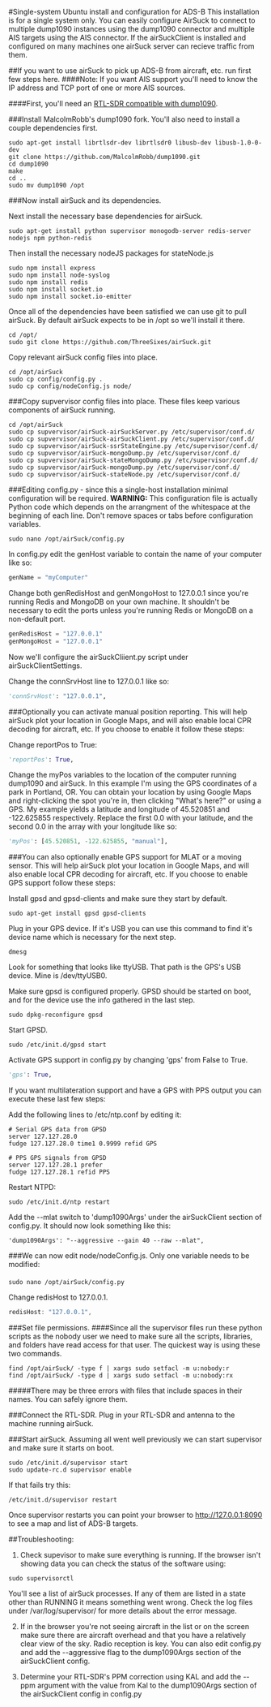 #Single-system Ubuntu install and configuration for ADS-B
This installation is for a single system only. You can easily configure AirSuck to connect to multiple dump1090 instances using the dump1090 connector and multiple AIS targets using the AIS connector. If the airSuckClient is installed and configured on many machines one airSuck server can recieve traffic from them.

##If you want to use airSuck to pick up ADS-B from aircraft, etc. run first few steps here.
####Note: If you want AIS support you'll need to know the IP address and TCP port of one or more AIS sources.

####First, you'll need an [RTL-SDR compatible with dump1090](http://amzn.com/B00P2UOU72).

###Install MalcolmRobb's dump1090 fork. You'll also need to install a couple dependencies first.
```shell
sudo apt-get install librtlsdr-dev librtlsdr0 libusb-dev libusb-1.0-0-dev
git clone https://github.com/MalcolmRobb/dump1090.git
cd dump1090
make
cd ..
sudo mv dump1090 /opt
```
###Now install airSuck and its dependencies.

Next install the necessary base dependencies for airSuck.
```shell
sudo apt-get install python supervisor monogodb-server redis-server nodejs npm python-redis
```

Then install the necessary nodeJS packages for stateNode.js
```shell
sudo npm install express
sudo npm install node-syslog
sudo npm install redis
sudo npm install socket.io
sudo npm install socket.io-emitter
```
Once all of the dependencies have been satisfied we can use git to pull airSuck. By default airSuck expects to be in /opt so we'll install it there.
```shell
cd /opt/
sudo git clone https://github.com/ThreeSixes/airSuck.git
```

Copy relevant airSuck config files into place.
```shell
cd /opt/airSuck
sudo cp config/config.py .
sudo cp config/nodeConfig.js node/
```

###Copy supvervisor config files into place. These files keep various components of airSuck running.
```shell
cd /opt/airSuck
sudo cp supvervisor/airSuck-airSuckServer.py /etc/supervisor/conf.d/
sudo cp supvervisor/airSuck-airSuckClient.py /etc/supervisor/conf.d/
sudo cp supvervisor/airSuck-ssrStateEngine.py /etc/supervisor/conf.d/
sudo cp supvervisor/airSuck-mongoDump.py /etc/supervisor/conf.d/
sudo cp supvervisor/airSuck-stateMongoDump.py /etc/supervisor/conf.d/
sudo cp supvervisor/airSuck-mongoDump.py /etc/supervisor/conf.d/
sudo cp supvervisor/airSuck-stateNode.py /etc/supervisor/conf.d/
```

###Editing config.py - since this a single-host installation minimal configuration will be required.
**WARNING:** This configuration file is actually Python code which depends on the arrangment of the whitespace at the beginning of each line. Don't remove spaces or tabs before configuration variables.

```shell
sudo nano /opt/airSuck/config.py
```

In config.py edit the genHost variable to contain the name of your computer like so:
```python
genName = "myComputer"
```
Change both genRedisHost and genMongoHost to 127.0.0.1 since you're running Redis and MongoDB on your own machine. It shouldn't be necessary to edit the ports unless you're running Redis or MongoDB on a non-default port.
```python
genRedisHost = "127.0.0.1"
genMongoHost = "127.0.0.1"
```

Now we'll configure the airSuckCliient.py script under airSuckClientSettings.

Change the connSrvHost line to 127.0.0.1 like so:
```python
'connSrvHost': "127.0.0.1",
```
###Optionally you can activate manual position reporting. This will help airSuck plot your location in Google Maps, and will also enable local CPR decoding for aircraft, etc.
If you choose to enable it follow these steps:

Change reportPos to True:
```python
'reportPos': True,
```
Change the myPos variables to the location of the computer running dump1090 and airSuck.
In this example I'm using the GPS coordinates of a park in Portland, OR. You can obtain your location by using Google Maps and right-clicking the spot you're in, then clicking "What's here?" or using a GPS.
My example yields a latitude and longitude of 45.520851 and -122.625855 respectively. Replace the first 0.0 with your latitude, and the second 0.0 in the array with your longitude like so:
```python
'myPos': [45.520851, -122.625855, "manual"],
```
###You can also optionally enable GPS support for MLAT or a moving sensor. This will help airSuck plot your location in Google Maps, and will also enable local CPR decoding for aircraft, etc.
If you choose to enable GPS support follow these steps:

Install gpsd and gpsd-clients and make sure they start by default.
```shell
sudo apt-get install gpsd gpsd-clients
```

Plug in your GPS device. If it's USB you can use this command to find it's device name which is necessary for the next step.
```shell
dmesg
```
Look for something that looks like ttyUSB. That path is the GPS's USB device. Mine is /dev/ttyUSB0.

Make sure gpsd is configured properly. GPSD should be started on boot, and for the device use the info gathered in the last step.
```shell
sudo dpkg-reconfigure gpsd
```

Start GPSD.
```shell
sudo /etc/init.d/gpsd start
```

Activate GPS support in config.py by changing 'gps' from False to True.
```python
'gps': True,
```

If you want multilateration support and have a GPS with PPS output you can execute these last few steps:

Add the following lines to /etc/ntp.conf by editing it:
```text
# Serial GPS data from GPSD
server 127.127.28.0
fudge 127.127.28.0 time1 0.9999 refid GPS

# PPS GPS signals from GPSD
server 127.127.28.1 prefer
fudge 127.127.28.1 refid PPS
```

Restart NTPD:
```shell
sudo /etc/init.d/ntp restart
```

Add the --mlat switch to 'dump1090Args' under the airSuckClient section of config.py. It should now look something like this:
```text
'dump1090Args': "--aggressive --gain 40 --raw --mlat",
```

###We can now edit node/nodeConfig.js. Only one variable needs to be modified:
####
```shell
sudo nano /opt/airSuck/config.py
```

Change redisHost to 127.0.0.1.
```javascript
redisHost: "127.0.0.1",
```

###Set file permissions.
####Since all the supervisor files run these python scripts as the nobody user we need to make sure all the scripts, libraries, and folders have read access for that user. The quickest way is using these two commands.
```shell
find /opt/airSuck/ -type f | xargs sudo setfacl -m u:nobody:r
find /opt/airSuck/ -type d | xargs sudo setfacl -m u:nobody:rx
```
#####There may be three errors with files that include spaces in their names. You can safely ignore them.

###Connect the RTL-SDR.
Plug in your RTL-SDR and antenna to the machine running airSuck.

###Start airSuck.
Assuming all went well previously we can start supervisor and make sure it starts on boot.
```shell
sudo /etc/init.d/supervisor start
sudo update-rc.d supervisor enable
```
If that fails try this:
```shell
/etc/init.d/supervisor restart
```
Once supervisor restarts you can point your browser to http://127.0.0.1:8090 to see a map and list of ADS-B targets.

##Troubleshooting:

1) Check supevisor to make sure everything is running.
If the browser isn't showing data you can check the status of the software using:

```shell
sudo supervisorctl
```
You'll see a list of airSuck processes. If any of them are listed in a state other than RUNNING it means something went wrong. Check the log files under /var/log/supervisor/ for more details about the error message.

2) If in the browser you're not seeing aircraft in the list or on the screen make sure there are aircraft overhead and that you have a relatively clear view of the sky. Radio reception is key. You can also edit config.py and add the --aggressive flag to the dump1090Args section of the airSuckClient config.

3) Determine your RTL-SDR's PPM correction using KAL and add the --ppm argument with the value from Kal to the dump1090Args section of the airSuckClient config in config.py
